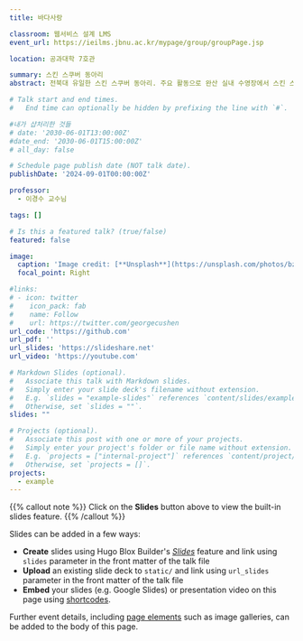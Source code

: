 ```yaml
---
title: 바다사랑

classroom: 웹서비스 설계 LMS
event_url: https://ieilms.jbnu.ac.kr/mypage/group/groupPage.jsp

location: 공과대학 7호관

summary: 스킨 스쿠버 동아리
abstract: 전북대 유일한 스킨 스쿠버 동아리. 주요 활동으로 완산 실내 수영장에서 스킨 스쿠버 연습을 하고, 제주도에서 스쿠버 다이빙 하는 활동이 가장 대표적인 활동입니다.

# Talk start and end times.
#   End time can optionally be hidden by prefixing the line with `#`.

#내가 샵처리한 것들
# date: '2030-06-01T13:00:00Z'
#date_end: '2030-06-01T15:00:00Z'
# all_day: false

# Schedule page publish date (NOT talk date).
publishDate: '2024-09-01T00:00:00Z'

professor:
  - 이경수 교수님

tags: []

# Is this a featured talk? (true/false)
featured: false

image:
  caption: 'Image credit: [**Unsplash**](https://unsplash.com/photos/bzdhc5b3Bxs)'
  focal_point: Right

#links:
# - icon: twitter
#    icon_pack: fab
#    name: Follow
#    url: https://twitter.com/georgecushen
url_code: 'https://github.com'
url_pdf: ''
url_slides: 'https://slideshare.net'
url_video: 'https://youtube.com'

# Markdown Slides (optional).
#   Associate this talk with Markdown slides.
#   Simply enter your slide deck's filename without extension.
#   E.g. `slides = "example-slides"` references `content/slides/example-slides.md`.
#   Otherwise, set `slides = ""`.
slides: ""

# Projects (optional).
#   Associate this post with one or more of your projects.
#   Simply enter your project's folder or file name without extension.
#   E.g. `projects = ["internal-project"]` references `content/project/deep-learning/index.md`.
#   Otherwise, set `projects = []`.
projects:
  - example
---
```


{{% callout note %}}
Click on the **Slides** button above to view the built-in slides feature.
{{% /callout %}}

Slides can be added in a few ways:

- **Create** slides using Hugo Blox Builder's [_Slides_](https://docs.hugoblox.com/reference/content-types/) feature and link using `slides` parameter in the front matter of the talk file
- **Upload** an existing slide deck to `static/` and link using `url_slides` parameter in the front matter of the talk file
- **Embed** your slides (e.g. Google Slides) or presentation video on this page using [shortcodes](https://docs.hugoblox.com/reference/markdown/).

Further event details, including [page elements](https://docs.hugoblox.com/reference/markdown/) such as image galleries, can be added to the body of this page.
